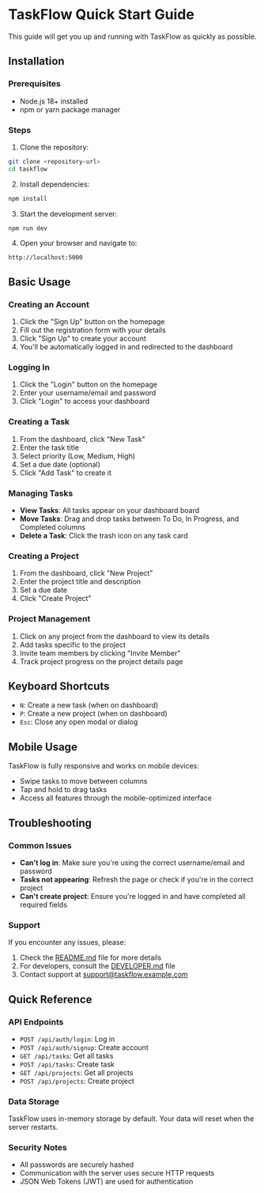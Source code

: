 # TaskFlow Quick Start Guide

This guide will get you up and running with TaskFlow as quickly as possible.

## Installation

### Prerequisites

- Node.js 18+ installed
- npm or yarn package manager

### Steps

1. Clone the repository:
```bash
git clone <repository-url>
cd taskflow
```

2. Install dependencies:
```bash
npm install
```

3. Start the development server:
```bash
npm run dev
```

4. Open your browser and navigate to:
```
http://localhost:5000
```

## Basic Usage

### Creating an Account

1. Click the "Sign Up" button on the homepage
2. Fill out the registration form with your details
3. Click "Sign Up" to create your account
4. You'll be automatically logged in and redirected to the dashboard

### Logging In

1. Click the "Login" button on the homepage
2. Enter your username/email and password
3. Click "Login" to access your dashboard

### Creating a Task

1. From the dashboard, click "New Task" 
2. Enter the task title
3. Select priority (Low, Medium, High)
4. Set a due date (optional)
5. Click "Add Task" to create it

### Managing Tasks

- **View Tasks**: All tasks appear on your dashboard board
- **Move Tasks**: Drag and drop tasks between To Do, In Progress, and Completed columns
- **Delete a Task**: Click the trash icon on any task card

### Creating a Project

1. From the dashboard, click "New Project"
2. Enter the project title and description
3. Set a due date 
4. Click "Create Project"

### Project Management

1. Click on any project from the dashboard to view its details
2. Add tasks specific to the project
3. Invite team members by clicking "Invite Member"
4. Track project progress on the project details page

## Keyboard Shortcuts

- `N`: Create a new task (when on dashboard)
- `P`: Create a new project (when on dashboard)
- `Esc`: Close any open modal or dialog

## Mobile Usage

TaskFlow is fully responsive and works on mobile devices:
- Swipe tasks to move between columns
- Tap and hold to drag tasks
- Access all features through the mobile-optimized interface

## Troubleshooting

### Common Issues

- **Can't log in**: Make sure you're using the correct username/email and password
- **Tasks not appearing**: Refresh the page or check if you're in the correct project
- **Can't create project**: Ensure you're logged in and have completed all required fields

### Support

If you encounter any issues, please:
1. Check the [README.md](README.md) file for more details
2. For developers, consult the [DEVELOPER.md](DEVELOPER.md) file
3. Contact support at support@taskflow.example.com

## Quick Reference

### API Endpoints

- `POST /api/auth/login`: Log in
- `POST /api/auth/signup`: Create account
- `GET /api/tasks`: Get all tasks
- `POST /api/tasks`: Create task
- `GET /api/projects`: Get all projects
- `POST /api/projects`: Create project

### Data Storage

TaskFlow uses in-memory storage by default. Your data will reset when the server restarts.

### Security Notes

- All passwords are securely hashed
- Communication with the server uses secure HTTP requests
- JSON Web Tokens (JWT) are used for authentication
